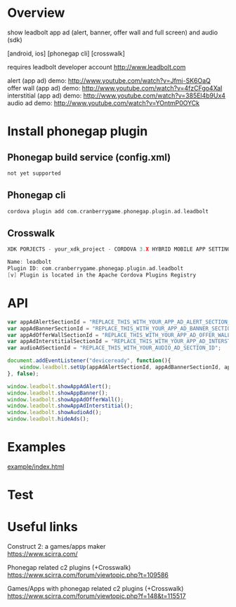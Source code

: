 # Overview #
show leadbolt app ad (alert, banner, offer wall and full screen) and audio (sdk)

[android, ios] [phonegap cli] [crosswalk]

requires leadbolt developer account http://www.leadbolt.com

alert (app ad) demo: http://www.youtube.com/watch?v=Jfmi-SK6OaQ<br>
offer wall (app ad) demo: http://www.youtube.com/watch?v=4fzCFgo4XaI<br>
interstitial (app ad) demo: http://www.youtube.com/watch?v=385El4b9Ux4<br>
audio ad demo: http://www.youtube.com/watch?v=YOntmP0OYCk
# Install phonegap plugin #

## Phonegap build service (config.xml) ##
```c
not yet supported
```
## Phonegap cli ##
```c
cordova plugin add com.cranberrygame.phonegap.plugin.ad.leadbolt
```
## Crosswalk ##
```c
XDK PORJECTS - your_xdk_project - CORDOVA 3.X HYBRID MOBILE APP SETTINGS - PLUGINS AND PERMISSIONS - Third Party Plugins - Add a Third Party Plugin - Get Plugin from the Web -

Name: leadbolt
Plugin ID: com.cranberrygame.phonegap.plugin.ad.leadbolt
[v] Plugin is located in the Apache Cordova Plugins Registry
```
# API #
```javascript
var appAdAlertSectionId = "REPLACE_THIS_WITH_YOUR_APP_AD_ALERT_SECTION_ID";
var appAdBannerSectionId = "REPLACE_THIS_WITH_YOUR_APP_AD_BANNER_SECTION_ID";
var appAdOfferWallSectionId = "REPLACE_THIS_WITH_YOUR_APP_AD_OFFER_WALL_SECTION_ID";
var appAdInterstitialSectionId = "REPLACE_THIS_WITH_YOUR_APP_AD_INTERSTITIAL_SECTION_ID";
var audioAdSectionId = "REPLACE_THIS_WITH_YOUR_AUDIO_AD_SECTION_ID";

document.addEventListener("deviceready", function(){
	window.leadbolt.setUp(appAdAlertSectionId, appAdBannerSectionId, appAdOfferWallSectionId, appAdInterstitialSectionId, audioAdSectionId);
}, false);

window.leadbolt.showAppAdAlert();
window.leadbolt.showAppBanner();
window.leadbolt.showAppAdOfferWall();
window.leadbolt.showAppAdInterstitial();
window.leadbolt.showAudioAd();
window.leadbolt.hideAds();
```
# Examples #
<a href="https://github.com/cranberrygame/com.cranberrygame.phonegap.plugin.ad.leadbolt/blob/master/example/index.html">example/index.html</a>
# Test #

# Useful links #
Construct 2: a games/apps maker<br>
https://www.scirra.com/

Phonegap related c2 plugins (+Crosswalk)<br>
https://www.scirra.com/forum/viewtopic.php?t=109586

Games/Apps with phonegap related c2 plugins (+Crosswalk)<br>
https://www.scirra.com/forum/viewtopic.php?f=148&t=115517
